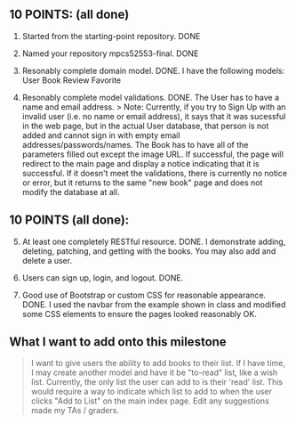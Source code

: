10 POINTS: (all done)
----------------------
1. Started from the starting-point repository.
	DONE

2. Named your repository mpcs52553-final.
	DONE

3. Resonably complete domain model.
	DONE. I have the following models:
		User
		Book
		Review
		Favorite

4. Resonably complete model validations.
	DONE.
	The User has to have a name and email address.
		> Note: Currently, if you try to Sign Up with an invalid user (i.e. no name or email address), it says that it was sucessful in the web page, but in the actual User database, that person is not added and cannot sign in with empty email addresses/passwords/names.
	The Book has to have all of the parameters filled out except the image URL. If successful, the page will redirect to the main page and display a notice indicating that it is successful. If it doesn't meet the validations, there is currently no notice or error, but it returns to the same "new book" page and does not modify the database at all.

10 POINTS (all done):
----------------------
5. At least one completely RESTful resource.
	DONE.
	I demonstrate adding, deleting, patching, and getting with the books. You may also add and delete a user.

6. Users can sign up, login, and logout.
	DONE.

7. Good use of Bootstrap or custom CSS for reasonable appearance.
	DONE. I used the navbar from the example shown in class and modified some CSS elements to ensure the pages looked reasonably OK.

What I want to add onto this milestone
---------------------------------------
> I want to give users the ability to add books to their list.
> If I have time, I may create another model and have it be "to-read" list, like a wish list. Currently, the only list the user can add to is their 'read' list. This would require a way to indicate which list to add to when the user clicks "Add to List" on the main index page.
> Edit any suggestions made my TAs / graders.